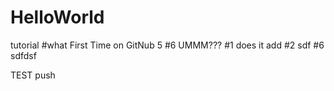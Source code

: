 # HelloWorld
tutorial
#what
First Time on GitNub 5 #6
UMMM??? 
#1 does it add 
#2 sdf 
#6 sdfdsf

TEST push
